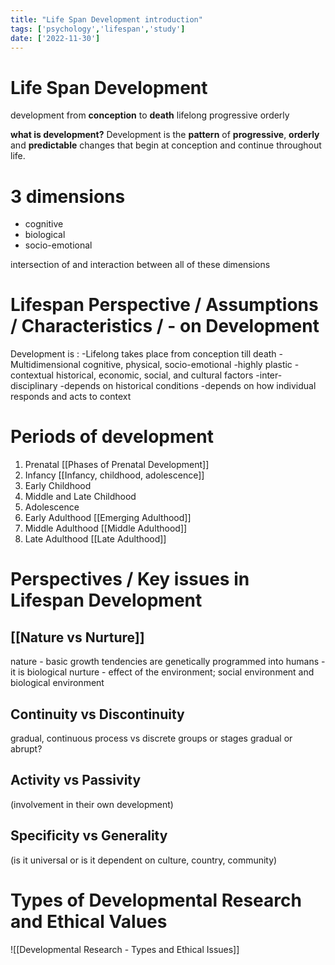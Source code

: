 ```yaml
---
title: "Life Span Development introduction"
tags: ['psychology','lifespan','study']
date: ['2022-11-30']
---
```


# Life Span Development

development from **conception** to **death**
lifelong
progressive
orderly

**what is development?**
Development is the **pattern** of **progressive**, **orderly**
and **predictable** changes that begin at conception
and continue throughout life.

# 3 dimensions 
- cognitive
- biological
- socio-emotional

intersection of and interaction between all of these dimensions 

# Lifespan Perspective / Assumptions / Characteristics / - on Development

Development is : 
-Lifelong
	takes place from conception till death
-Multidimensional
	cognitive, physical, socio-emotional
-highly plastic
-contextual
	historical, economic, social, and cultural factors
-inter-disciplinary
-depends on historical conditions
-depends on how individual responds and acts to context

# Periods of development
1) Prenatal [[Phases of Prenatal Development]]
2) Infancy [[Infancy, childhood, adolescence]]
3) Early Childhood 
4) Middle and Late Childhood 
5) Adolescence
6) Early Adulthood [[Emerging Adulthood]]
7) Middle Adulthood [[Middle Adulthood]]
8) Late Adulthood [[Late Adulthood]]

# Perspectives / Key issues in Lifespan Development

## [[Nature vs Nurture]]
nature - basic growth tendencies are genetically programmed into humans - it is biological 
nurture - effect of the environment; social environment and biological environment 

## Continuity vs Discontinuity
gradual, continuous process vs discrete groups or stages 
gradual or abrupt?

## Activity vs Passivity
(involvement in their own development)

## Specificity vs Generality
(is it universal or is it dependent on culture, country, community)


# Types of Developmental Research and Ethical Values

![[Developmental Research - Types and Ethical Issues]]

